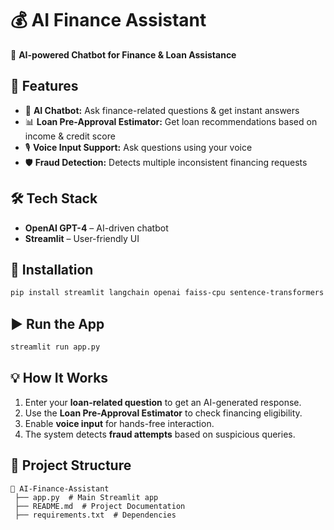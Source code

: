 # 💰 AI Finance Assistant

🚀 **AI-powered Chatbot for Finance & Loan Assistance**

## **🔹 Features**
- 🤖 **AI Chatbot:** Ask finance-related questions & get instant answers
- 📊 **Loan Pre-Approval Estimator:** Get loan recommendations based on income & credit score
- 🎙 **Voice Input Support:** Ask questions using your voice
- 🛡 **Fraud Detection:** Detects multiple inconsistent financing requests

## **🛠 Tech Stack**
- **OpenAI GPT-4** – AI-driven chatbot
- **Streamlit** – User-friendly UI

## **📌 Installation**
```bash
pip install streamlit langchain openai faiss-cpu sentence-transformers speechrecognition pydub
```

## **▶️ Run the App**
```bash
streamlit run app.py
```

## **💡 How It Works**
1. Enter your **loan-related question** to get an AI-generated response.
2. Use the **Loan Pre-Approval Estimator** to check financing eligibility.
3. Enable **voice input** for hands-free interaction.
4. The system detects **fraud attempts** based on suspicious queries.

## **📂 Project Structure**
```
📂 AI-Finance-Assistant
 ├── app.py  # Main Streamlit app
 ├── README.md  # Project Documentation
 ├── requirements.txt  # Dependencies
```

